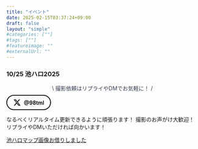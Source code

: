 ```yaml
---
title: "イベント"
date: 2025-02-15T03:37:24+09:00
draft: false
layout: "simple"
#categories: [""]
#tags: [""]
#featureimage: ""
#externalUrl: ""
---
```


<h3 id="event" class="profile-name text-center text-2xl">10/25 池ハロ2025</h3>
<style>
.map-pin {
    position: absolute;
    width: 20px;
    height: 20px;
    background-color: red;
    border-radius: 50%;
    border: 2px solid white;
    box-shadow: 0 0 5px rgba(0,0,0,0.5);
    /* ピンの中心が座標に来るように調整 */
    transform: translate(-50%, -50%); 
    z-index: 10;
  }
    .promo-text {
    font-size: 0.875rem; /* 14px */
    color: #374151; /* gray-700 */
    text-align: center;
    margin-bottom: 8px;
    font-family: -apple-system, BlinkMacSystemFont, "Segoe UI", Roboto, "Helvetica Neue", Arial, "Noto Sans", sans-serif;
  }
  .x-button {
    display: inline-flex;
    align-items: center;
    justify-content: center;
    padding: 8px 16px;
    border: 2px solid #000;
    background-color: transparent;
    color: #000;
    border-radius: 9999px; /* pill shape */
    text-decoration: none;
    font-family: -apple-system, BlinkMacSystemFont, "Segoe UI", Roboto, "Helvetica Neue", Arial, "Noto Sans", sans-serif;
    font-weight: 600; /* semibold */
    transition: all 0.3s cubic-bezier(0.4, 0, 0.2, 1);
    box-shadow: 0 1px 2px 0 rgba(0, 0, 0, 0.05);
  }
  .x-button svg {
    width: 20px;
    height: 20px;
    margin-right: 8px;
    fill: currentColor;
  }
  .x-button:hover {
    background-color: #000;
    color: #fff;
    transform: translateY(-2px);
    box-shadow: 0 4px 10px 0 rgba(0, 0, 0, 0.15);
  }
</style>
<script src="script.js"></script>
<!-- 
  Font Awesome (アイコン用)
-->
<link rel="stylesheet" href="https://cdnjs.cloudflare.com/ajax/libs/font-awesome/6.5.2/css/all.min.css">

<!-- 
  Alpine.js
-->
<script src="https://cdn.jsdelivr.net/npm/alpinejs@3.x.x/dist/cdn.min.js"></script>

<!--
  Alpine.js コンポーネント
-->
<div 
  x-data="statusUpdater()" 
  x-init="init()"
  class="flex justify-center items-center min-h-screen bg-gray-100 p-4"
>
  <!-- ★修正：全体の枠を削除し、コンテナのみに -->
  <div class="w-full max-w-lg mx-auto">
    <!-- ローディング中またはエラー時 -->
    <template x-if="isLoading">
      <div class="p-8 text-center text-gray-500">
        読み込み中...
      </div>
    </template>
    <template x-if="error">
      <div class="p-8 text-center text-red-500" x-text="error" style="color:red;"></div>
    </template>
    <!-- データ表示 -->
    <template x-if="!isLoading && !error && data">
      <div class="space-y-6"> <!-- ★修正：要素間のマージン用 -->
        <!-- ★修正：1. ステータスと場所 (スマホで1カラム、md以上で2カラム) -->
        <div class="grid grid-cols-1 md:grid-cols-2 gap-4">
          <!-- ステータス -->
          <div class="flex gap-3 bg-white rounded-lg">
              <h5
                class="text-2xl font-extrabold text-center break-words"   text-xl
                :style="{ color: data.statusColor || '#000' }"
                x-text="data.status"
              >
                <!-- データが入る -->
              </h5>
          </div>
          <!-- 場所 -->
          <div class="flex items-center gap-3 bg-white rounded-lg">
            <!-- 場所アイコン -->
            <i class="fa-solid fa-location-dot text-2xl text-gray-500 w-8 text-center"></i>
              <h5 class="text-xl font-bold text-gray-800 break-words" x-text="data.place"> <!-- (h5相当の text-xl は変更なし) -->
                <!-- データが入る -->
              </h5>
          </div>
        </div>
        <!-- ★修正：2. マップ画像とピン (スタイル修正) -->
        <!-- ★修正: shadow-lg, border, border-gray-200, aspect-video 削除。 max-h-[50vh] 追加 -->
        <div class="relative w-full rounded-lg overflow-hidden max-h-[50vh]">
          <!-- ベースマップ画像 -->
          <img 
            id="map-image"
            :src="getTemplateImageUrl()"
            alt="Map"
            class="w-full h-full object-cover"
          >
          <!-- ピン (CSSで位置決め) -->
          <div 
            id="map-pin"
            class="map-pin"
            :style="getPinStyle()"
          ></div>
        </div>
        <!-- ★修正：3. 更新日時 -->
        <div 
          class="flex items-center justify-center gap-2 rounded-lg text-lg font-semibold"
          :style="isOutdated() ? 'color:red;' : 'color:green;'"
        >
          <!-- 時計アイコン -->
          <i class="fa-regular fa-clock"></i>
          <span x-text="getFormattedTime()"></span>
          (<span x-text="getTimeAgo()"></span>)
        </div>
      </div>
    </template>
    <!-- ★追加：X (Twitter) リンクボタンセクション -->
    <div class="text-center mt-8">
      <p class="promo-text">\ 撮影依頼はリプライやDMでお気軽に！ /</p>
      <a href="https://x.com/98tml" target="_blank" rel="noopener noreferrer" class="x-button">
        <!-- X アイコン SVG -->
        <svg viewBox="0 0 24 24" aria-hidden="true"><g><path d="M18.244 2.25h3.308l-7.227 8.26 8.502 11.24H16.17l-5.214-6.817L4.99 21.75H1.68l7.73-8.835L1.254 2.25H8.08l4.713 6.231zm-1.161 17.52h1.833L7.084 4.126H5.117z"></path></g></svg>
        <span>@98tml</span>
      </a>
    </div>
  </div>
</div>

なるべくリアルタイム更新できるように頑張ります！ 撮影のお声がけ大歓迎！リプライやDMいただければ向かいます！


[池ハロマップ画像お借りしました](https://x.com/moon_tsukky/status/1979148296787759278)